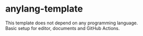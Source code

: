 # anylang-template

This template does not depend on any programming language.\
Basic setup for editor, documents and GitHub Actions.
